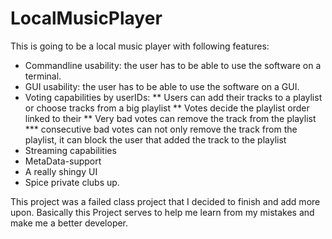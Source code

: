 # LocalMusicPlayer
This is going to be a local music player with following features:


* Commandline usability: the user has to be able to use the software on a terminal.
* GUI usability: the user has to be able to use the software on a GUI.
* Voting capabilities by userIDs:
** Users can add their tracks to a playlist or choose tracks from a big playlist
** Votes decide the playlist order linked to their
** Very bad votes can remove the track from the playlist
*** consecutive bad votes can not only remove the track from the playlist, it can block the user that added the track to the playlist
* Streaming capabilities
* MetaData-support
* A really shingy UI
* Spice private clubs up.

This project was a failed class project that I decided to finish and add more upon. 
Basically this Project serves to help me learn from my mistakes and make me a better developer.
